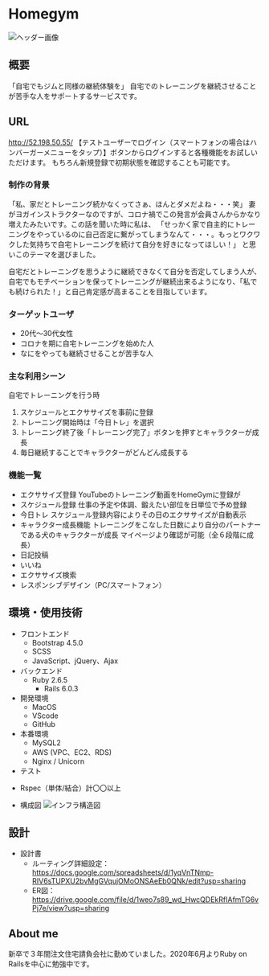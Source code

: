 # Homegym
![ヘッダー画像](https://imgur.com/l5uDOC0.jpg "ヘッダー画像")

## 概要
「自宅でもジムと同様の継続体験を」
自宅でのトレーニングを継続させることが苦手な人をサポートするサービスです。

## URL
http://52.198.50.55/
【テストユーザーでログイン（スマートフォンの場合はハンバーガーメニューをタップ）】ボタンからログインすると各種機能をお試しいただけます。
もちろん新規登録で初期状態を確認することも可能です。

### 制作の背景
「私、家だとトレーニング続かなくってさぁ、ほんとダメだよね・・・笑」
妻がヨガインストラクターなのですが、コロナ禍でこの発言が会員さんからかなり増えたみたいです。この話を聞いた時に私は、
「せっかく家で自主的にトレーニングをやっているのに自己否定に繋がってしまうなんて・・・。もっとワクワクした気持ちで自宅トレーニングを続けて自分を好きになってほしい！」
と思いこのテーマを選びました。

自宅だとトレーニングを思うように継続できなくて自分を否定してしまう人が、自宅でもモチベーションを保ってトレーニングが継続出来るようになり、「私でも続けられた！」と自己肯定感が高まることを目指しています。

### ターゲットユーザ
* 20代〜30代女性
* コロナを期に自宅トレーニングを始めた人
* なにをやっても継続させることが苦手な人

### 主な利用シーン
自宅でトレーニングを行う時
1. スケジュールとエクササイズを事前に登録
2. トレーニング開始時は「今日トレ」を選択
3. トレーニング終了後「トレーニング完了」ボタンを押すとキャラクターが成長
4. 毎日継続することでキャラクターがどんどん成長する

### 機能一覧
* エクササイズ登録
  YouTubeのトレーニング動画をHomeGymに登録が
* スケジュール登録
  仕事の予定や体調、鍛えたい部位を日単位で予め登録
* 今日トレ
  スケジュール登録内容によりその日のエクササイズが自動表示
* キャラクター成長機能
  トレーニングをこなした日数により自分のパートナーである犬のキャラクターが成長
  マイページより確認が可能（全６段階に成長）
* 日記投稿
* いいね
* エクササイズ検索
* レスポンシブデザイン（PC/スマートフォン）

## 環境・使用技術
- フロントエンド
	- Bootstrap 4.5.0
	- SCSS
  - JavaScript、jQuery、Ajax
- バックエンド
  - Ruby 2.6.5
	- Rails 6.0.3
- 開発環境
  - MacOS
  - VScode
  - GitHub
- 本番環境
	- MySQL2
	- AWS (VPC、EC2、RDS)
	- Nginx / Unicorn
- テスト
* Rspec（単体/結合）計〇〇以上

- 構成図
![インフラ構造図](https://imgur.com/wqnT4rG.png "インフラ構造図")

## 設計
- 設計書
	- ルーティング詳細設定：https://docs.google.com/spreadsheets/d/1yqVnTNmp-RIV6sTUPXU2bvMgGVqujOMoONSAeEb0QNk/edit?usp=sharing
	- ER図：https://drive.google.com/file/d/1weo7s89_wd_HwcQDEkRfIAfmTG6vPj7e/view?usp=sharing

## About me
新卒で３年間注文住宅請負会社に勤めていました。2020年6月よりRuby on Railsを中心に勉強中です。
